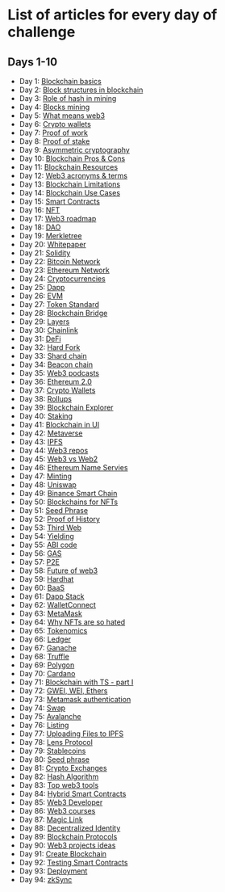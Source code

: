 # List of articles for every day of challenge

## Days 1-10

- Day 1: [Blockchain basics](https://medium.com/@hernackikacper/blockchain-basics-a59c914f87c1)
- Day 2: [Block structures in blockchain](https://medium.com/@hernackikacper/block-structures-in-the-blockchain-c9fa6a684928)
- Day 3: [Role of hash in mining](https://medium.com/@hernackikacper/role-of-hash-in-blockchain-763dd1db70f8)
- Day 4: [Blocks mining](https://medium.com/@hernackikacper/how-blocks-are-mined-in-blockchain-8a01c48d27d5)
- Day 5: [What means web3](https://medium.com/@hernackikacper/what-does-exactly-mean-web3-term-244face23e80)
- Day 6: [Crypto wallets](https://medium.com/@hernackikacper/crypto-wallets-the-gate-for-web3-9b50e5e72911)
- Day 7: [Proof of work](https://medium.com/@hernackikacper/proof-of-work-ee42270a40b9)
- Day 8: [Proof of stake](https://medium.com/@hernackikacper/proof-of-stake-c88a264846ec)
- Day 9: [Asymmetric cryptography](https://medium.com/@hernackikacper/asymmetric-cryptography-how-did-it-impact-on-blockchain-4d4bf6c19562)
- Day 10: [Blockchain Pros & Cons](https://medium.com/@hernackikacper/blockchain-pros-cons-3a5b7b7e0a11)
- Day 11: [Blockchain Resources](https://medium.com/@hernackikacper/best-and-free-blockchain-resources-165e538d48ab)
- Day 12: [Web3 acronyms & terms](https://medium.com/@hernackikacper/web3-basic-acronyms-terms-3ec58eda437d)
- Day 13: [Blockchain Limitations](https://medium.com/@hernackikacper/blockchain-limitations-what-is-lacking-to-fulfill-its-destiny-e51dd9377ef)
- Day 14: [Blockchain Use Cases](https://medium.com/@hernackikacper/blockchain-top-80-usages-of-the-greatest-technology-since-the-internet-b9ae48b8961c)
- Day 15: [Smart Contracts](https://medium.com/@hernackikacper/smart-contracts-explained-to-a-kid-54297299f635)
- Day 16: [NFT](https://medium.com/@hernackikacper/nft-very-fundamental-explanation-3bed54fae210)
- Day 17: [Web3 roadmap](https://medium.com/@hernackikacper/blockchain-developer-ultimate-roadmap-it-is-not-as-difficult-as-you-think-2c57da519068)
- Day 18: [DAO](https://medium.com/@hernackikacper/dao-dac-the-new-trend-ae9993c351b4)
- Day 19: [Merkletree](https://medium.com/@hernackikacper/merkle-tree-how-it-improved-blockchain-6d77a0c7ff7b)
- Day 20: [Whitepaper](https://medium.com/@hernackikacper/what-is-a-crypto-whitepaper-and-how-to-write-it-cd26167e57a0)
- Day 21: [Solidity](https://medium.com/@hernackikacper/solidity-for-beginners-4e8826ab9911)
- Day 22: [Bitcoin Network](https://medium.com/@hernackikacper/bitcoin-network-how-it-revolutionized-tech-and-financial-industries-c5f15a853569)
- Day 23: [Ethereum Network](https://medium.com/@hernackikacper/ethereum-network-9ef0f622edfe)
- Day 24: [Cryptocurrencies](https://medium.com/@hernackikacper/cryptocurrencies-what-is-it-from-technical-point-of-view-5dbdadcfb76d)
- Day 25: [Dapp](https://medium.com/@hernackikacper/dapp-decentralized-application-what-is-means-fc78ea7dd829)
- Day 26: [EVM](https://medium.com/@hernackikacper/evm-ethereum-virtual-machine-how-it-improved-blockchain-technology-73b18a821a2)
- Day 27: [Token Standard](https://medium.com/@hernackikacper/what-is-a-standard-for-an-nft-erc-721-erc-1155-6bf204dd7f68)
- Day 28: [Blockchain Bridge](https://medium.com/@hernackikacper/blockchain-bridge-af4952111d68)
- Day 29: [Layers](https://medium.com/@hernackikacper/blockchain-layers-how-it-improved-the-decentralized-structure-9fd503b3ea22)
- Day 30: [Chainlink](https://medium.com/@hernackikacper/chainlink-presenting-hybrid-smart-contracts-5715a2c20f54)
- Day 31: [DeFi](https://medium.com/@hernackikacper/defi-decentralized-finance-next-revolution-a1ea086eea11)
- Day 32: [Hard Fork](https://medium.com/@hernackikacper/hard-fork-understanding-basics-of-crypto-world-11b6b96acd3c)
- Day 33: [Shard chain](https://medium.com/@hernackikacper/shard-chains-security-scalability-and-decentralization-achieved-simultaneously-b92d2433bacd)
- Day 34: [Beacon chain](https://medium.com/@hernackikacper/beacon-chain-how-it-will-change-blockchain-technology-48e56fa93c90)
- Day 35: [Web3 podcasts](https://medium.com/@hernackikacper/web3-podcasts-great-developers-have-to-listen-it-b64a3714c0cb)
- Day 36: [Ethereum 2.0](https://medium.com/@hernackikacper/ethereum-2-0-explained-to-a-kid-d55cf207cc19)
- Day 37: [Crypto Wallets](https://medium.com/@hernackikacper/crypto-wallets-list-for-web3-developers-and-dapp-users-ec804ba42e55)
- Day 38: [Rollups](https://medium.com/@hernackikacper/rollups-quick-introduction-how-to-speed-transactions-on-ethereum-f8e219a1927a)
- Day 39: [Blockchain Explorer](https://medium.com/@hernackikacper/blockchain-explorer-2a0b0c18fcaa)
- Day 40: [Staking](https://medium.com/@hernackikacper/blockchain-in-ui-is-it-easy-to-transfer-skills-from-frontend-to-web3-73f7d4ec298a)
- Day 41: [Blockchain in UI](https://medium.com/@hernackikacper/blockchain-in-ui-is-it-easy-to-transfer-skills-from-frontend-to-web3-73f7d4ec298a)
- Day 42: [Metaverse](https://medium.com/@hernackikacper/metaverse-39bee4b07e8e)
- Day 43: [IPFS](https://medium.com/@hernackikacper/decentralized-files-storage-ipfs-interplanetary-file-system-228fcb56ad8b)
- Day 44: [Web3 repos](https://medium.com/@hernackikacper/topweb3-repositories-master-dapps-daos-nfts-in-a-blink-of-an-eye-18b47df62783)
- Day 45: [Web3 vs Web2](https://medium.com/@hernackikacper/web3-vs-web2-what-are-the-differences-e96ac19fc029)
- Day 46: [Ethereum Name Servies](https://medium.com/@hernackikacper/introducing-crypto-domains-ens-ethereum-name-services-cd333d520f5a)
- Day 47: [Minting](https://medium.com/@hernackikacper/minting-creating-first-nft-9c332cc4c6d6)
- Day 48: [Uniswap](https://medium.com/@hernackikacper/uniswap-liquidity-pools-aff95378c5a2)
- Day 49: [Binance Smart Chain](https://medium.com/@hernackikacper/binance-smart-chain-why-does-this-ecosystem-is-so-powerful-df56fd2223d8)
- Day 50: [Blockchains for NFTs](https://medium.com/@hernackikacper/blockchains-for-nfts-14131404a9d6)
- Day 51: [Seed Phrase](https://medium.com/@hernackikacper/seed-phrase-9aa8dd88f369)
- Day 52: [Proof of History](https://medium.com/@hernackikacper/proof-of-history-6f93f3b44ee6)
- Day 53: [Third Web](https://medium.com/@hernackikacper/thirdweb-why-it-is-so-awesome-4051958ead3b)
- Day 54: [Yielding](https://medium.com/@hernackikacper/yielding-e98d878c00dd)
- Day 55: [ABI code](https://medium.com/@hernackikacper/abi-code-797532f15e68)
- Day 56: [GAS](https://medium.com/@hernackikacper/gas-ethereum-fees-fa6bfc5fc81b)
- Day 57: [P2E](https://medium.com/@hernackikacper/play-to-earn-crypto-games-1a9d77857e0c)
- Day 58: [Future of web3](https://medium.com/@hernackikacper/future-of-web3-why-it-is-not-super-bright-571115bf243b)
- Day 59: [Hardhat](https://medium.com/@hernackikacper/hardhat-the-must-have-tool-in-web3-development-c53c2936df0e)
- Day 60: [BaaS](https://medium.com/@hernackikacper/baas-blockchain-as-a-service-new-way-of-making-money-edd3971a3ea3)
- Day 61: [Dapp Stack](https://medium.com/@hernackikacper/dapp-stack-what-to-include-in-a-decentralized-project-788fcf63b317)
- Day 62: [WalletConnect](https://medium.com/@hernackikacper/wallet-connect-the-magic-of-crypto-wallets-authentication-58163263d56e)
- Day 63: [MetaMask](https://medium.com/@hernackikacper/metamask-the-coolest-crypto-wallet-1591978924d0)
- Day 64: [Why NFTs are so hated](https://medium.com/@hernackikacper/why-nfts-are-so-hated-341e12ae2521)
- Day 65: [Tokenomics](https://medium.com/@hernackikacper/tokenomics-new-way-of-handling-stocks-in-the-company-be5647a829b0)
- Day 66: [Ledger](https://medium.com/@hernackikacper/ledger-is-it-the-safest-way-of-storing-crypto-assets-6c91b6be10ff)
- Day 67: [Ganache](https://medium.com/@hernackikacper/ganache-personal-blockchain-1c6521bc8f38)
- Day 68: [Truffle](https://medium.com/@hernackikacper/truffle-world-class-development-environment-bdd019dd5f3a)
- Day 69: [Polygon](https://medium.com/@hernackikacper/polygon-the-best-layer-2-solution-a95576e8534c)
- Day 70: [Cardano](https://medium.com/@hernackikacper/cardano-extremely-fast-transactions-606a465ae144)
- Day 71: [Blockchain with TS - part I](https://medium.com/@hernackikacper/blockchain-with-typescript-part-i-source-code-included-d18c129bdd35)
- Day 72: [GWEI, WEI, Ethers](https://medium.com/@hernackikacper/gwei-wei-ethers-what-does-it-mean-911cea68cdb3)
- Day 73: [Metamask authentication](https://medium.com/@hernackikacper/metamask-authentication-how-to-connect-crypto-wallet-with-react-app-f5fc9a6706e4)
- Day 74: [Swap](https://medium.com/@hernackikacper/swap-what-does-it-mean-5fff968b5f42)
- Day 75: [Avalanche](https://medium.com/@hernackikacper/avalanche-the-fastest-smart-contract-platform-2d8cd49fb80b)
- Day 76: [Listing](https://medium.com/@hernackikacper/listing-what-does-it-mean-db3d1c12fd87)
- Day 77: [Uploading Files to IPFS](https://medium.com/@hernackikacper/how-to-upload-files-to-ipfs-react-js-tutorial-4ea4d5766024)
- Day 78: [Lens Protocol](https://medium.com/@hernackikacper/lens-protocol-is-this-the-big-opportunity-to-decentralize-social-media-42945bf7f983)
- Day 79: [Stablecoins](https://medium.com/@hernackikacper/stablecoins-crypto-market-needs-them-549f3e9e7e5a)
- Day 80: [Seed phrase](https://medium.com/@hernackikacper/seed-phrase-how-it-is-generated-977fdd1be530)
- Day 81: [Crypto Exchanges](https://medium.com/@hernackikacper/crypto-exchanges-deep-understanding-of-basics-5b6bfae1715f)
- Day 82: [Hash Algorithm](https://medium.com/@hernackikacper/hash-algorithms-blockchain-fundamental-4b54e33e68af)
- Day 83: [Top web3 tools](https://medium.com/@hernackikacper/top-web3-tools-which-tools-are-helpful-in-creating-web3-services-9d131747f1a9)
- Day 84: [Hybrid Smart Contracts](https://medium.com/@hernackikacper/hybrid-smart-contracts-c30d877e592c)
- Day 85: [Web3 Developer](https://medium.com/@hernackikacper/how-to-become-a-web3-developer-7310af517ee6)
- Day 86: [Web3 courses](https://medium.com/@hernackikacper/top-5-free-web3-courses-c422af595de7)
- Day 87: [Magic Link](https://medium.com/@hernackikacper/magic-link-web3-auth-for-web2-users-54953427a89e)
- Day 88: [Decentralized Identity](https://medium.com/@hernackikacper/decentralized-identity-web3-in-real-life-c81ab662feef)
- Day 89: [Blockchain Protocols](https://medium.com/@hernackikacper/blockchain-protocols-fba3c4d9c35f)
- Day 90: [Web3 projects ideas](https://medium.com/@hernackikacper/web3-projects-ideas-build-your-blockchain-portfolio-b4c99cc300e1)
- Day 91: [Create Blockchain](https://medium.com/@hernackikacper/how-to-create-a-blockchain-steps-to-follow-e32ef9cf095b)
- Day 92: [Testing Smart Contracts](https://medium.com/@hernackikacper/testing-smart-contracts-784fb85ad24a)
- Day 93: [Deployment](https://medium.com/@hernackikacper/how-to-deploy-smart-contract-e4ea9ea3c8fb)
- Day 94: [zkSync](https://medium.com/@hernackikacper/zksync-zero-knowledge-solutions-19d789e5f6e3)
